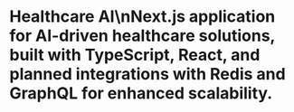 # Healthcare AI\nNext.js application for AI-driven healthcare solutions, built with TypeScript, React, and planned integrations with Redis and GraphQL for enhanced scalability.
